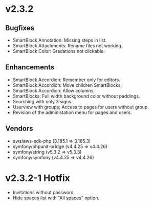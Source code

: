 # v2.3.2

## Bugfixes

* SmartBlock Annotation: Missing steps in list.
* SmartBlock Attachments: Rename files not working.
* SmartBlock Color: Gradations not clickable.


## Enhancements

* SmartBlock Accordion: Remember only for editors.
* SmartBlock Accordion: Move children SmartBlocks.
* SmartBlock Accordion: Allow columns.
* SmartBlocks: Full width background color without paddings.
* Searching with only 3 signs.
* Userview with groups; Access to pages for users without group.
* Revision of the administation menu for pages and users.

## Vendors

- aws/aws-sdk-php (3.185.1 => 3.185.3)
- symfony/phpunit-bridge (v4.4.25 => v4.4.26)
- symfony/string (v5.3.2 => v5.3.3)
- symfony/symfony (v4.4.25 => v4.4.26)


# v2.3.2-1 Hotfix

* Invitations without password.
* Hide spaces list with "All spaces" option.
